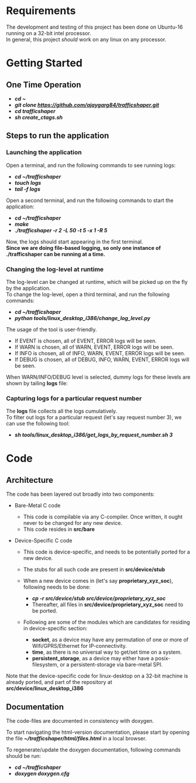 # Requirements

The development and testing of this project has been done on Ubuntu-16 running on a 32-bit intel processor.      
In general, this project *should* work on any linux on any processor.

# Getting Started

## One Time Operation

* __*cd \~*__
* __*git clone https://github.com/ajaygarg84/trafficshaper.git*__
* __*cd trafficshaper*__
* __*sh create_ctags.sh*__

## Steps to run the application

### Launching the application

Open a terminal, and run the following commands to see running logs:

* __*cd ~/trafficshaper*__
* __*touch logs*__
* __*tail -f logs*__

Open a second terminal, and run the following commands to start the application:

* __*cd ~/trafficshaper*__
* __*make*__
* __*./trafficshaper -r 2 -L 50 -t 5 -x 1 -R 5*__

Now, the logs should start appearing in the first terminal.    
__Since we are doing file-based logging, so only one instance of ./trafficshaper can be running at a time.__

   
   
### Changing the log-level at runtime 

The log-level can be changed at runtime, which will be picked up on the fly by the application.      
To change the log-level, open a third terminal, and run the following commands:

* __*cd ~/trafficshaper*__
* __*python tools/linux_desktop_i386/change_log_level.py*__

The usage of the tool is user-friendly.

* If EVENT is chosen, all of EVENT, ERROR logs will be seen. 
* If WARN is chosen, all of WARN, EVENT, ERROR logs will be seen. 
* If INFO is chosen, all of INFO, WARN, EVENT, ERROR logs will be seen. 
* If DEBUG is chosen, all of DEBUG, INFO, WARN, EVENT, ERROR logs will be seen. 

When WARN/INFO/DEBUG level is selected, dummy logs for these levels are shown by tailing __logs__ file:
    
    
### Capturing logs for a particular request number

The __logs__ file collects all the logs cumulatively.      
To filter out logs for a particular request (let's say request number 3), we can use the following tool:

* __*sh tools/linux_desktop_i386/get_logs_by_request_number.sh 3*__


# Code 

## Architecture

The code has been layered out broadly into two components:

* Bare-Metal C code
   * This code is compilable via any C-compiler. Once written, it ought never to be changed for any new device.
   * This code resides in __src/bare__       
   
* Device-Specific C code
   * This code is device-specific, and needs to be potentially ported for a new device.
   * The stubs for all such code are present in __src/device/stub__
   * When a new device comes in (let's say __proprietary_xyz_soc__), following needs to be done:    
   
       * __*cp -r src/device/stub src/device/proprietary_xyz_soc*__
       * Thereafter, all files in __src/device/proprietary_xyz_soc__ need to be ported.
       
   * Following are some of the modules which are candidates for residing in device-specific section:
       * __socket__, as a device may have any permutation of one or more of Wifi/GPRS/Ethernet for IP-connectivity.
       * __time__, as there is no universal way to get/set time on a system.
       * __persistent_storage__, as a device may either have a posix-filesystem, or a persistent-storage via bare-metal SPI.
       
 Note that the device-specific code for linux-desktop on a 32-bit machine is already ported, and part of the repository at __src/device/linux_desktop_i386__
 
## Documentation
 
The code-files are documented in consistency with doxygen.     
         
To start navigating the html-version documentation, please start by opening the file __*~/trafficshaper/html/files.html*__ in a local browser.     
     
To regenerate/update the doxygen documentation, following commands should be run:

* __*cd ~/trafficshaper*__
* __*doxygen doxygen.cfg*__



